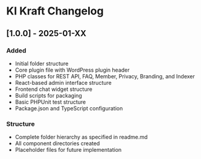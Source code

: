 # KI Kraft Changelog

## [1.0.0] - 2025-01-XX

### Added
- Initial folder structure
- Core plugin file with WordPress plugin header
- PHP classes for REST API, FAQ, Member, Privacy, Branding, and Indexer
- React-based admin interface structure
- Frontend chat widget structure
- Build scripts for packaging
- Basic PHPUnit test structure
- Package.json and TypeScript configuration

### Structure
- Complete folder hierarchy as specified in readme.md
- All component directories created
- Placeholder files for future implementation
